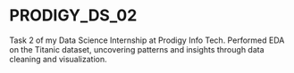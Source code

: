 # PRODIGY_DS_02
Task 2 of my Data Science Internship at Prodigy Info Tech. Performed EDA on the Titanic dataset, uncovering patterns and insights through data cleaning and visualization.
